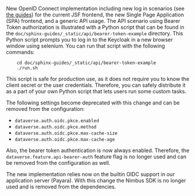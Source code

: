 New OpenID Connect implementation including new log in scenarios (see [the guides](https://dataverse-guide--10905.org.readthedocs.build/en/10905/installation/oidc.html#choosing-provisioned-providers-at-log-in)) for the current JSF frontend, the new Single Page Application (SPA) frontend, and a generic API usage. The API scenario using Bearer Token authorization is illustrated with a Python script that can be found in the `doc/sphinx-guides/_static/api/bearer-token-example` directory. This Python script prompts you to log in to the Keycloak in a new browser window using selenium. You can run that script with the following commands:

```shell
    cd doc/sphinx-guides/_static/api/bearer-token-example
    ./run.sh
```

This script is safe for production use, as it does not require you to know the client secret or the user credentials. Therefore, you can safely distribute it as a part of your own Python script that lets users run some custom tasks.

The following settings become deprecated with this change and can be removed from the configuration:
- `dataverse.auth.oidc.pkce.enabled`
- `dataverse.auth.oidc.pkce.method`
- `dataverse.auth.oidc.pkce.max-cache-size`
- `dataverse.auth.oidc.pkce.max-cache-age`

Also, the bearer token authentication is now always enabled. Therefore, the `dataverse.feature.api-bearer-auth` feature flag is no longer used and can be removed from the configuration as well.

The new implementation relies now on the builtin OIDC support in our application server (Payara). With this change the Nimbus SDK is no longer used and is removed from the dependencies.
